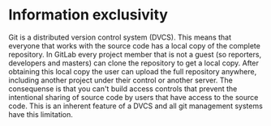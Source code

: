 # Information exclusivity

Git is a distributed version control system (DVCS).
This means that everyone that works with the source code has a local copy of the complete repository.
In GitLab every project member that is not a guest (so reporters, developers and masters) can clone the repository to get a local copy.
After obtaining this local copy the user can upload the full repository anywhere, including another project under their control or another server.
The consequense is that you can't build access controls that prevent the intentional sharing of source code by users that have access to the source code.
This is an inherent feature of a DVCS and all git management systems have this limitation.
